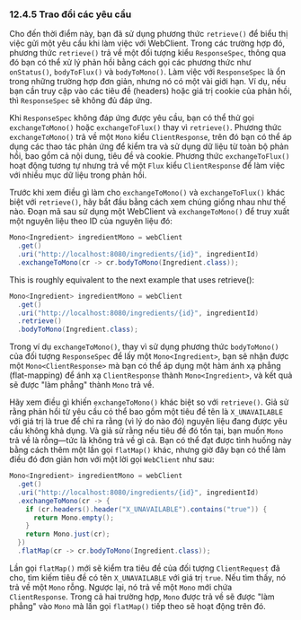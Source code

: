 ### 12.4.5 Trao đổi các yêu cầu

Cho đến thời điểm này, bạn đã sử dụng phương thức `retrieve()` để biểu thị việc gửi một yêu cầu khi làm việc với WebClient. Trong các trường hợp đó, phương thức `retrieve()` trả về một đối tượng kiểu `ResponseSpec`, thông qua đó bạn có thể xử lý phản hồi bằng cách gọi các phương thức như `onStatus()`, `bodyToFlux()` và `bodyToMono()`. Làm việc với `ResponseSpec` là ổn trong những trường hợp đơn giản, nhưng nó có một vài giới hạn. Ví dụ, nếu bạn cần truy cập vào các tiêu đề (headers) hoặc giá trị cookie của phản hồi, thì `ResponseSpec` sẽ không đủ đáp ứng.

Khi `ResponseSpec` không đáp ứng được yêu cầu, bạn có thể thử gọi `exchangeToMono()` hoặc `exchangeToFlux()` thay vì `retrieve()`. Phương thức `exchangeToMono()` trả về một `Mono` kiểu `ClientResponse`, trên đó bạn có thể áp dụng các thao tác phản ứng để kiểm tra và sử dụng dữ liệu từ toàn bộ phản hồi, bao gồm cả nội dung, tiêu đề và cookie. Phương thức `exchangeToFlux()` hoạt động tương tự nhưng trả về một `Flux` kiểu `ClientResponse` để làm việc với nhiều mục dữ liệu trong phản hồi.

Trước khi xem điều gì làm cho `exchangeToMono()` và `exchangeToFlux()` khác biệt với `retrieve()`, hãy bắt đầu bằng cách xem chúng giống nhau như thế nào. Đoạn mã sau sử dụng một WebClient và `exchangeToMono()` để truy xuất một nguyên liệu theo ID của nguyên liệu đó:

```java
Mono<Ingredient> ingredientMono = webClient
  .get()
  .uri("http://localhost:8080/ingredients/{id}", ingredientId)
  .exchangeToMono(cr -> cr.bodyToMono(Ingredient.class));
```

This is roughly equivalent to the next example that uses retrieve():

```java
Mono<Ingredient> ingredientMono = webClient
  .get()
  .uri("http://localhost:8080/ingredients/{id}", ingredientId)
  .retrieve()
  .bodyToMono(Ingredient.class);
```

Trong ví dụ `exchangeToMono()`, thay vì sử dụng phương thức `bodyToMono()` của đối tượng `ResponseSpec` để lấy một `Mono<Ingredient>`, bạn sẽ nhận được một `Mono<ClientResponse>` mà bạn có thể áp dụng một hàm ánh xạ phẳng (flat-mapping) để ánh xạ `ClientResponse` thành `Mono<Ingredient>`, và kết quả sẽ được "làm phẳng" thành `Mono` trả về.

Hãy xem điều gì khiến `exchangeToMono()` khác biệt so với `retrieve()`. Giả sử rằng phản hồi từ yêu cầu có thể bao gồm một tiêu đề tên là `X_UNAVAILABLE` với giá trị là true để chỉ ra rằng (vì lý do nào đó) nguyên liệu đang được yêu cầu không khả dụng. Và giả sử rằng nếu tiêu đề đó tồn tại, bạn muốn `Mono` trả về là rỗng—tức là không trả về gì cả. Bạn có thể đạt được tình huống này bằng cách thêm một lần gọi `flatMap()` khác, nhưng giờ đây bạn có thể làm điều đó đơn giản hơn với một lời gọi `WebClient` như sau:

```java
Mono<Ingredient> ingredientMono = webClient
  .get()
  .uri("http://localhost:8080/ingredients/{id}", ingredientId)
  .exchangeToMono(cr -> {
    if (cr.headers().header("X_UNAVAILABLE").contains("true")) {
      return Mono.empty();
    }
    return Mono.just(cr);
  })
  .flatMap(cr -> cr.bodyToMono(Ingredient.class));
```

Lần gọi `flatMap()` mới sẽ kiểm tra tiêu đề của đối tượng `ClientRequest` đã cho, tìm kiếm tiêu đề có tên `X_UNAVAILABLE` với giá trị `true`. Nếu tìm thấy, nó trả về một `Mono` rỗng. Ngược lại, nó trả về một `Mono` mới chứa `ClientResponse`. Trong cả hai trường hợp, `Mono` được trả về sẽ được "làm phẳng" vào `Mono` mà lần gọi `flatMap()` tiếp theo sẽ hoạt động trên đó.

